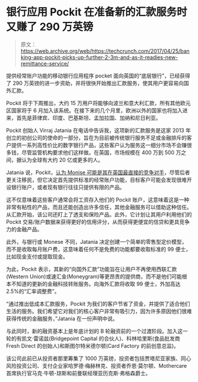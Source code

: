 # 银行应用 Pockit 在准备新的汇款服务时又赚了 290 万英镑

> 原文：<https://web.archive.org/web/https://techcrunch.com/2017/04/25/banking-app-pockit-picks-up-further-2-3m-and-as-it-readies-new-remittance-service/>

提供经常账户功能的移动银行应用程序 pocket 面向英国的“底层银行”，已经获得了 290 万英镑的进一步资助，并将很快开始推出汇款服务，使其用户更容易向国外汇款。

Pockit 将于下周推出，大约 15 万用户将能够向波兰和意大利汇款，所有其他欧元区国家将于 6 月加入该系统。在接下来的几个月里，欧洲以外的国家也将加入进来，首先是菲律宾、印度、巴基斯坦、孟加拉国、加纳和尼日利亚。

Pockit 创始人 Virraj Jatania 在电话中告诉我，这项新的汇款服务是这家 2013 年创立的初创公司的使命的一部分，旨在为目前被传统银行服务不足或金融排斥的客户提供一系列高性价比的数字银行产品，这些客户认为服务这一细分市场不会赚很多钱，尽管监管机构要求他们这样做。在英国，市场规模在 400 万到 500 万之间，据认为全球有大约 20 亿或更多的人。

Jatania 说，Pockit，[认为 Monise 可能是其在英国最直接的竞争对手](https://web.archive.org/web/20230326061002/https://techcrunch.com/2017/01/03/monese-series-a/)，尽管后者更关注移民，但它决定首先提供标准的经常账户功能，目标客户可能会发现很难开设银行账户，或者现有银行往往只提供有限的产品。

这不仅意味着这些客户通常会将工资存入他们的 Pockit 账户，这意味着这是一种非常有粘性的产品，而且还能创造出许多信任，其他金融服务可以借助这种信任。从汇款开始，该公司还盯上了透支和保险产品。此外，它计划让其用户利用他们的 Pockit 交易/账户数据来获得更好的信用评分，从而获得更便宜的信贷和更具竞争力的金融产品。

此外，与银行或 Monese 不同，Jatania 决定创建一个简单的零售型定价模型，而不是收取每月账户费，这意味着任何不是免费的功能都要收取标准的 99 便士，比如现金支付或提取现金。

为此，Pockit 表示，其新的“向国外汇款”功能旨在让用户不再使用西联汇款(Western Union)或速汇金(Moneygram)等更昂贵的提供商，而不是他们可能根本不知道的更新的金融科技转账服务。向海外汇款将收取 99 便士，外加高达 2.5%的“汇率调整费”。

“通过推出低成本汇款服务，Pockit 为我们的客户节省了资金，并提供了适合他们生活的服务。我们希望它对我们的核心客户非常有吸引力，因为许多原因他们很难获得传统的金融服务，”Jatania 在一份声明中说。

与此同时，新的融资基本上是年底计划的 B 轮融资前的一个过渡阶段。加入这一轮的有凯文·雷诺兹(Bridgepoint Capital 的合伙人)、科林哈里斯(食品批发商 Fresh Direct 的创始人)和斯图尔特米德尔顿(Card Factory 的前创意总监)。

该公司此前已从投资者那里筹集了 1000 万英镑，投资者包括贾塔尼亚家族、同心风险投资公司、支付企业家哈罗德·梅赫林克、投资者乔恩·莫尔顿、Mothercare 首席执行官马克·牛顿-琼斯和前曼联经理亚历克斯·弗格森爵士。